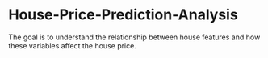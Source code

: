 # House-Price-Prediction-Analysis
The goal is to understand the relationship between house features and how these variables affect the house price.
